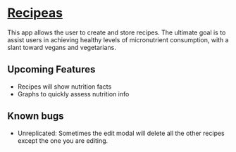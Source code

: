 # [Recipeas](https://recipeas-63c19.firebaseapp.com/)

This app allows the user to create and store recipes.  The ultimate goal is to assist users in achieving healthy levels of micronutrient consumption, with a slant toward vegans and vegetarians.

## Upcoming Features
- Recipes will show nutrition facts
- Graphs to quickly assess nutrition info

## Known bugs
- Unreplicated: Sometimes the edit modal will delete all the other recipes except the one you are editing. 
